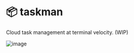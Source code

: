 # 📦 taskman

Cloud task management at terminal velocity. (WIP)

![image](https://github.com/user-attachments/assets/69eebaf9-4b35-4e6f-ade1-33dddda20744)
